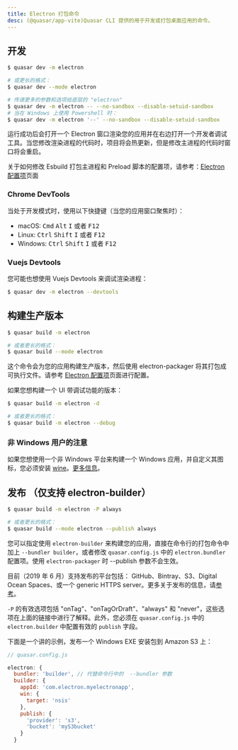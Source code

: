 ```yaml
---
title: Electron 打包命令
desc: (@quasar/app-vite)Quasar CLI 提供的用于开发或打包桌面应用的命令。
---
```


## 开发
```bash
$ quasar dev -m electron

# 或更长的格式：
$ quasar dev --mode electron

# 传递更多的参数和选项给底层的 "electron"
$ quasar dev -m electron -- --no-sandbox --disable-setuid-sandbox
# 当在 Windows 上使用 Powershell 时：
$ quasar dev -m electron '--' --no-sandbox --disable-setuid-sandbox
```

运行成功后会打开一个 Electron 窗口渲染您的应用并在右边打开一个开发者调试工具。当您修改渲染进程的代码时，项目将会热更新，但是修改主进程的代码时窗口将会重启。

关于如何修改 Esbuild 打包主进程和 Preload 脚本的配置项，请参考：[Electron 配置项](/quasar-cli-vite/developing-electron-apps/configuring-electron)页面


### Chrome DevTools

当处于开发模式时，使用以下快捷键（当您的应用窗口聚焦时）：
- macOS: <kbd>Cmd</kbd> <kbd>Alt</kbd> <kbd>I</kbd> 或者 <kbd>F12</kbd>
- Linux: <kbd>Ctrl</kbd> <kbd>Shift</kbd> <kbd>I</kbd> 或者 <kbd>F12</kbd>
- Windows: <kbd>Ctrl</kbd> <kbd>Shift</kbd> <kbd>I</kbd> 或者 <kbd>F12</kbd>

### Vuejs Devtools
您可能也想使用 Vuejs Devtools 来调试渲染进程：

```bash
$ quasar dev -m electron --devtools
```

## 构建生产版本
```bash
$ quasar build -m electron

# 或者更长的格式：
$ quasar build --mode electron
```

这个命令会为您的应用构建生产版本，然后使用 electron-packager 将其打包成可执行文件。请参考 [Electron 配置项](/quasar-cli-vite/developing-electron-apps/configuring-electron)页面进行配置。

如果您想构建一个 UI 带调试功能的版本：

```bash
$ quasar build -m electron -d

# 或者更长的格式：
$ quasar build -m electron --debug
```

### 非 Windows 用户的注意
如果您想使用一个非 Windows 平台来构建一个 Windows 应用，并自定义其图标，您必须安装 [wine](https://www.winehq.org/)。[更多信息](https://github.com/electron-userland/electron-packager#building-windows-apps-from-non-windows-platforms)。

## 发布 （仅支持 electron-builder）
```bash
$ quasar build -m electron -P always

# 或者更长的格式：
$ quasar build --mode electron --publish always
```

您可以指定使用 `electron-builder` 来构建您的应用，直接在命令行的打包命令中加上 `--bundler builder`，或者修改 `quasar.config.js` 中的 `electron.bundler` 配置项。使用 `electron-packager` 时 --publish 参数不会生效。

目前（2019 年 6 月）支持发布的平台包括： GitHub、Bintray、S3、Digital Ocean Spaces、或一个 generic HTTPS server。更多关于发布的信息，请[参考](https://www.electron.build/configuration/publish)。


`-P` 的有效选项包括 "onTag"、"onTagOrDraft"、"always" 和 "never"，这些选项在上面的链接中进行了解释。此外，您必须在 `quasar.config.js` 中的 `electron.builder` 中配置有效的 `publish` 字段。

下面是一个讲的示例，发布一个 Windows EXE 安装包到  Amazon S3 上：

```js
// quasar.config.js

electron: {
  bundler: 'builder', // 代替命令行中的  --bundler 参数
  builder: {
    appId: 'com.electron.myelectronapp',
    win: {
      target: 'nsis'
    },
    publish: {
      'provider': 's3',
      'bucket': 'myS3bucket'
    }
  }
```
